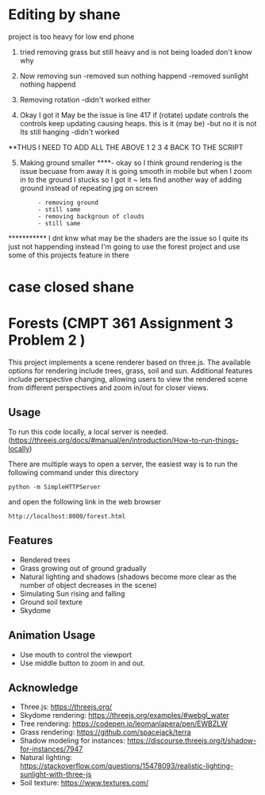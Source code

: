 # Editing by shane

project is too heavy for low end phone
1. tried removing grass but still heavy and is not being loaded don't know why 
2. Now removing sun
    -removed sun nothing happend
    -removed sunlight nothing happend
3. Removing rotation
    -didn't worked either    

4.  Okay I got it May be the issue is line 417
    if (rotate) update controls 
    the controls keep updating causing heaps. this is it (may be)
    -but no it is not Its still hanging 
    -didn't worked

**THUS I NEED TO ADD ALL THE ABOVE 1 2 3 4 BACK TO THE SCRIPT

5. Making ground smaller
    ****-   okay so I think ground rendering is the issue
            becuase from away it is going smooth in mobile but 
            when I zoom in to the ground I stucks
            so I got it ~
            lets find another way of adding ground instead of repeating jpg on screen

            - removing ground
            - still same
            - removing backgroun of clouds
            - still same

*********** I dnt knw what 
            may be the shaders are the issue
            so I quite its just not happending
            instead I'm going to use the forest project and use some of this projects feature in there

# case closed shane









# Forests (CMPT 361 Assignment 3 Problem 2 )

This project implements a scene renderer based on three.js. The available options for rendering include trees, grass, soil and sun. Additional features include perspective changing, allowing users to view the rendered scene from different perspectives and zoom in/out for closer views.

## Usage
To run this code locally, a local server is needed. (https://threejs.org/docs/#manual/en/introduction/How-to-run-things-locally)

There are multiple ways to open a server, the easiest way is to run the following command under this directory 
```
python -m SimpleHTTPServer
```
and open the following link in the web browser
```
http://localhost:8000/forest.html
```

## Features
* Rendered trees
* Grass growing out of ground gradually
* Natural lighting and shadows (shadows become more clear as the number of object decreases in the scene)
* Simulating Sun rising and falling
* Ground soil texture
* Skydome

## Animation Usage
* Use mouth to control the viewport
* Use middle button to zoom in and out.


## Acknowledge
* Three.js: https://threejs.org/
* Skydome rendering: https://threejs.org/examples/#webgl_water
* Tree rendering: https://codepen.io/leomanlapera/pen/EWBZLW
* Grass rendering: https://github.com/spacejack/terra
* Shadow modeling for instances: https://discourse.threejs.org/t/shadow-for-instances/7947
* Natural lighting: https://stackoverflow.com/questions/15478093/realistic-lighting-sunlight-with-three-js
* Soil texture: https://www.textures.com/

